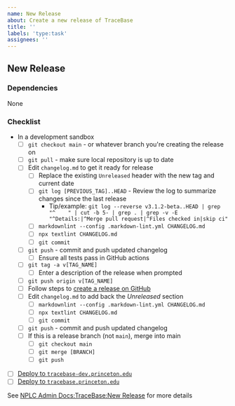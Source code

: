 ```yaml
---
name: New Release
about: Create a new release of TraceBase
title: ''
labels: 'type:task'
assignees: ''
---
```

<!-- markdownlint-disable-next-line first-line-heading -->
## New Release

### Dependencies
<!-- E.g. All other issues in a milestone must be completed -->
None

### Checklist

- In a development sandbox
  - [ ] `git checkout main` - or whatever branch you're creating the release on
  - [ ] `git pull` - make sure local repository is up to date
  - [ ] Edit `changelog.md` to get it ready for release
    - [ ] Replace the existing `Unreleased` header with the new tag and current date
    - [ ] `git log [PREVIOUS_TAG]..HEAD` - Review the log to summarize changes since the last release
      - Tip/example: `git log --reverse v3.1.2-beta..HEAD | grep "^    " | cut -b 5- | grep . | grep -v -E "^Details:|^Merge pull request|^Files checked in|skip ci"`
    - [ ] `markdownlint --config .markdown-lint.yml CHANGELOG.md`
    - [ ] `npx textlint CHANGELOG.md`
    - [ ] `git commit`
  - [ ] `git push` - commit and push updated changelog
    - [ ] Ensure all tests pass in GitHub actions
  - [ ] `git tag -a v[TAG_NAME]`
    - [ ] Enter a description of the release when prompted
  - [ ] `git push origin v[TAG_NAME]`
  - [ ] Follow steps to [create a release on GitHub](https://docs.github.com/en/repositories/releasing-projects-on-github/managing-releases-in-a-repository#creating-a-release)
  - [ ] Edit `changelog.md` to add back the *Unreleased* section
    - [ ] `markdownlint --config .markdown-lint.yml CHANGELOG.md`
    - [ ] `npx textlint CHANGELOG.md`
    - [ ] `git commit`
  - [ ] `git push` - commit and push updated changelog
  - [ ] If this is a release branch (not `main`), merge into main
    - [ ] `git checkout main`
    - [ ] `git merge [BRANCH]`
    - [ ] `git push`
- [ ] [Deploy to `tracebase-dev.princeton.edu`](https://nplcadmindocs.princeton.edu/index.php/TraceBase#Deploy_Update)
- [ ] [Deploy to `tracebase.princeton.edu`](https://nplcadmindocs.princeton.edu/index.php/TraceBase#Deploy_Update)

See [NPLC Admin Docs:TraceBase:New Release](https://nplcadmindocs.princeton.edu/index.php/TraceBase#New_Release) for more details
